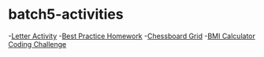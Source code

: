 # batch5-activities
-[Letter Activity](/Activity#20Letter#20Homework/ActivityLetter.html)
-[Best Practice Homework](/Best#20Practice#20Homework/index.html)
-[Chessboard Grid](/Chess#20Board#20Project%20(Grid)/index.html)
-[BMI Calculator Coding Challenge](https://jsfiddle.net/sopnw5gk/6/)
